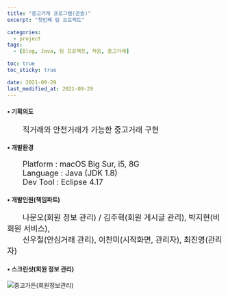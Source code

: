 ```yaml
---
title: "중고거래 프로그램(콘솔)"
excerpt: "첫번째 팀 프로젝트"

categories:
  - project
tags:
  - [Blog, Java, 팀 프로젝트, 처음, 중고거래]

toc: true
toc_sticky: true

date: 2021-09-29
last_modified_at: 2021-09-29
---
```


#### • 기획의도
<p style="font-size:18px;">&emsp;&emsp;직거래와 안전거래가 가능한 중고거래 구현</p>

#### • 개발환경
<p style="font-size:18px;">
&emsp;&emsp;Platform : macOS Big Sur, i5, 8G<br>
&emsp;&emsp;Language : Java (JDK 1.8)<br>
&emsp;&emsp;Dev Tool : Eclipse 4.17
</p>

#### • 개발인원(책임파트)
<p style="font-size:18px;">&emsp;&emsp;나문오(회원 정보 관리) / 김주혁(회원 게시글 관리), 박지현(비회원 서비스),<br>
                           &emsp;&emsp;신우철(안심거래 관리), 이찬미(시작화면, 관리자), 최진영(관리자)</p>

#### • 스크린샷(회원 정보 관리)

![중고가든(회원정보관리)](https://user-images.githubusercontent.com/65845572/135231190-df7d0013-ccef-449f-9e59-f99f20714587.gif)
